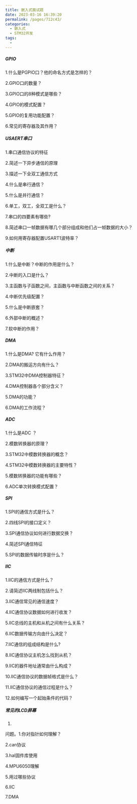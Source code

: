 ```yaml
---
title: 嵌入式面试题
date: 2023-03-16 16:39:20
permalink: /pages/712c43/
categories: 
  - 嵌入式
  - STM32开发
tags: 
  - 
---
```

##### GPIO

1.什么是PGPIO口？他的命名方式是怎样的？

2.GPIO口的数量？

3.GPIO口的8种模式是哪些？

4.GPIO的模式配置？

5.GPIO的复用功能配置？

6.常见的寄存器及其作用？

##### USAERT串口

1.串口通信协议的特征

2.简述一下异步通信的原理

3.描述一下全双工通信方式

4.什么是串行通信？

5.什么是并行通信？

6.单工，双工，全双工是什么？

7.串口的四要素有哪些?

8.简述串口一帧数据有哪几个部分组成和他们占一帧数据的大小？

9.如何用寄存器配置USART1波特率？

##### 中断

1.什么是中断？中断的作用是什么？

2.中断的入口是什么？

3.主函数与子函数之间，主函数与中断函数之间的关系？

4.中断优先级配置？

5.什么是中断嵌套？

6.外部中断的概述？

7.软中断的作用？

##### DMA

1.什么是DMA? 它有什么作用？

2.DMA的搬运方向有什么？

3.STM32中DMA控制器特征？

4.DMA控制器各个部分含义？

5.DMA的功能？

6.DMA的工作流程？

##### ADC

1.什么是ADC ？

2.模数转换器的原理？

3.STM32中模数转换器的概念？

4.STM32中模数转换器的主要特性？

5.模数转换器的功能有哪些？

6.ADC单次转换模式配置？

##### SPI

1.SPI的通信方式是什么？

2.四线SPI的接口定义？

3.SPI通信协议如何进行数据交换？

4.简述SPI通信特征

5.SPI的数据传输时序是什么？

##### IIC

1.IIC的通信方式是什么？

2.请简述IIC两线制包括什么？

3.IIC通信常见的通信速度？

4.IIC通信协议数据如何进行收发？

5.IIC总线的主机和从机之间有什么关系？

6.IIC数据传输方向由什么决定？

7.IIC通信的组成结构是什么?

8.IIC通信协议主机怎么找到从机？

9.IIC的器件地址通常由什么构成？

10.IIC通信协议的数据帧格式是什么？

11.IIC通信协议的通信过程是什么？

12.如何编写一个起始条件的代码？

##### 常见的LCD屏幕

1.



























问题。1.你对指针如何理解？

2.can协议

3.hal固件库使用

4.MPU6050理解

5.用过哪些协议

6.IIC

7.DMA
